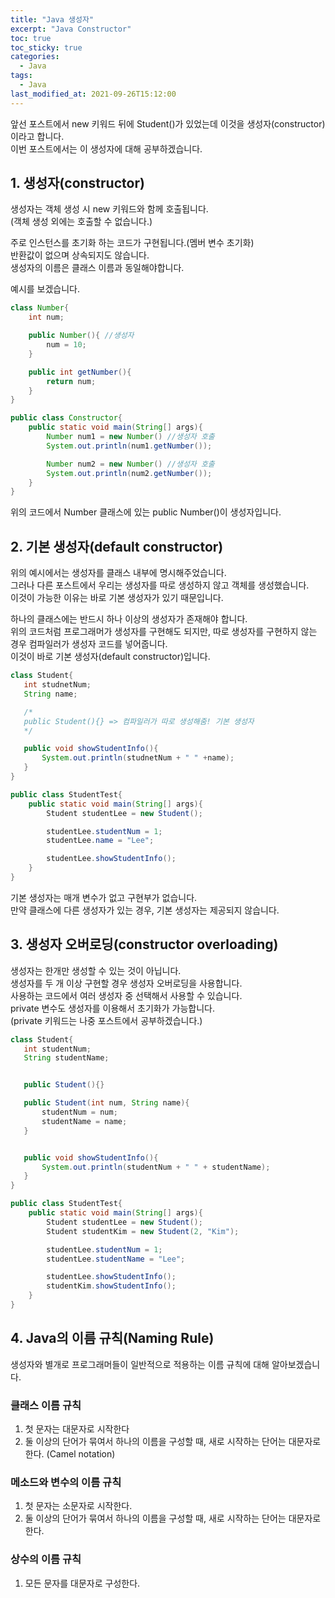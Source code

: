 ```yaml
---
title: "Java 생성자"
excerpt: "Java Constructor"
toc: true
toc_sticky: true
categories:
  - Java
tags:
  - Java
last_modified_at: 2021-09-26T15:12:00
---
```


앞선 포스트에서 new 키워드 뒤에 Student()가 있었는데 이것을 생성자(constructor)이라고 합니다.<br/>
이번 포스트에서는 이 생성자에 대해 공부하겠습니다.<br/>

## 1. 생성자(constructor)

생성자는 객체 생성 시 new 키워드와 함께 호출됩니다.<br/>
(객체 생성 외에는 호출할 수 없습니다.)<br/>

주로 인스턴스를 초기화 하는 코드가 구현됩니다.(멤버 변수 초기화)<br/>
반환값이 없으며 상속되지도 않습니다.<br/>
생성자의 이름은 클래스 이름과 동일해야합니다.<br/>

예시를 보겠습니다.

```java
class Number{
    int num;

    public Number(){ //생성자
        num = 10;
    }

    public int getNumber(){
        return num;
    }
}

public class Constructor{
    public static void main(String[] args){
        Number num1 = new Number() //생성자 호출
        System.out.println(num1.getNumber());

        Number num2 = new Number() //생성자 호출
        System.out.println(num2.getNumber());
    }
}
```

위의 코드에서 Number 클래스에 있는 public Number()이 생성자입니다.<br/>

## 2. 기본 생성자(default constructor)

위의 예시에서는 생성자를 클래스 내부에 명시해주었습니다.<br/>
그러나 다른 포스트에서 우리는 생성자를 따로 생성하지 않고 객체를 생성했습니다.<br/>
이것이 가능한 이유는 바로 기본 생성자가 있기 때문입니다.<br/>

하나의 클래스에는 반드시 하나 이상의 생성자가 존재해야 합니다.<br/>
위의 코드처럼 프로그래머가 생성자를 구현해도 되지만, 따로 생성자를 구현하지 않는 경우 컴파일러가 생성자 코드를 넣어줍니다.<br/>
이것이 바로 기본 생성자(default constructor)입니다.<br/>

```java
class Student{
   int studnetNum;
   String name;

   /*
   public Student(){} => 컴파일러가 따로 생성해줌! 기본 생성자
   */

   public void showStudentInfo(){
       System.out.println(studnetNum + " " +name);
   }
}

public class StudentTest{
    public static void main(String[] args){
        Student studentLee = new Student();

        studentLee.studentNum = 1;
        studentLee.name = "Lee";

        studentLee.showStudentInfo();
    }
}
```

기본 생성자는 매개 변수가 없고 구현부가 없습니다.<br/>
만약 클래스에 다른 생성자가 있는 경우, 기본 생성자는 제공되지 않습니다.<br/>

## 3. 생성자 오버로딩(constructor overloading)

생성자는 한개만 생성할 수 있는 것이 아닙니다.<br/>
생성자를 두 개 이상 구현할 경우 생성자 오버로딩을 사용합니다.<br/>
사용하는 코드에서 여러 생성자 중 선택해서 사용할 수 있습니다.<br/>
private 변수도 생성자를 이용해서 초기화가 가능합니다.<br/>
(private 키워드는 나중 포스트에서 공부하겠습니다.)<br/>

```java
class Student{
   int studentNum;
   String studentName;


   public Student(){}

   public Student(int num, String name){
       studentNum = num;
       studentName = name;
   }


   public void showStudentInfo(){
       System.out.println(studentNum + " " + studentName);
   }
}

public class StudentTest{
    public static void main(String[] args){
        Student studentLee = new Student();
        Student studentKim = new Student(2, "Kim");

        studentLee.studentNum = 1;
        studentLee.studentName = "Lee";

        studentLee.showStudentInfo();
        studentKim.showStudentInfo();
    }
}
```

## 4. Java의 이름 규칙(Naming Rule)

생성자와 별개로 프로그래머들이 일반적으로 적용하는 이름 규칙에 대해 알아보겠습니다.<br/>

### 클래스 이름 규칙

1. 첫 문자는 대문자로 시작한다
2. 둘 이상의 단어가 묶여서 하나의 이름을 구성할 때, 새로 시작하는 단어는 대문자로 한다. (Camel notation)

### 메소드와 변수의 이름 규칙

1. 첫 문자는 소문자로 시작한다.
2. 둘 이상의 단어가 묶여서 하나의 이름을 구성할 때, 새로 시작하는 단어는 대문자로 한다.

### 상수의 이름 규칙

1. 모든 문자를 대문자로 구성한다.
